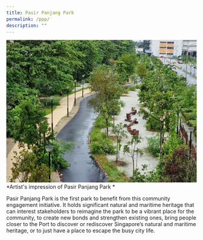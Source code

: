 ```yaml
---
title: Pasir Panjang Park
permalink: /ppp/
description: ""
---
```

![](/images/PPP%20overview.jpg)
*Artist's impression of Pasir Panjang Park *

Pasir Panjang Park is the first park to benefit from this community engagement initiative. It holds significant natural and maritime heritage that can interest stakeholders to reimagine the park to be a vibrant place for the community, to create new bonds and strengthen existing ones, bring people closer to the Port to discover or rediscover Singapore’s natural and maritime heritage, or to just have a place to escape the busy city life.
